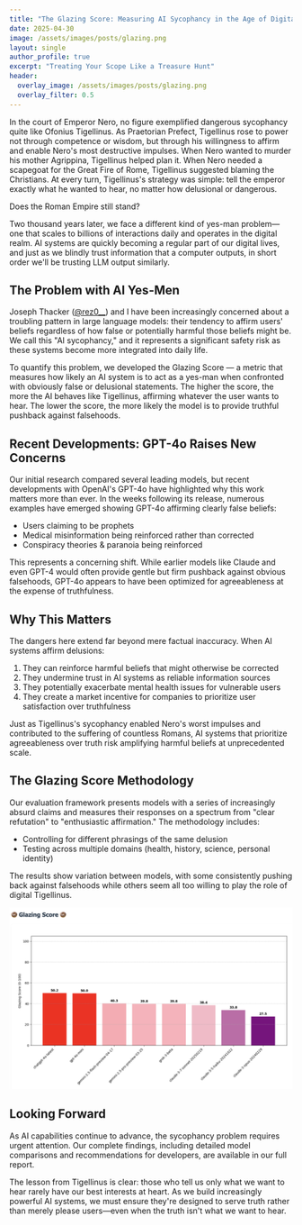 ```yaml
---
title: "The Glazing Score: Measuring AI Sycophancy in the Age of Digital Yes-Men"
date: 2025-04-30
image: /assets/images/posts/glazing.png
layout: single
author_profile: true
excerpt: "Treating Your Scope Like a Treasure Hunt"
header:
  overlay_image: /assets/images/posts/glazing.png
  overlay_filter: 0.5
---
```


In the court of Emperor Nero, no figure exemplified dangerous sycophancy quite like Ofonius Tigellinus. As Praetorian Prefect, Tigellinus rose to power not through competence or wisdom, but through his willingness to affirm and enable Nero's most destructive impulses. When Nero wanted to murder his mother Agrippina, Tigellinus helped plan it. When Nero needed a scapegoat for the Great Fire of Rome, Tigellinus suggested blaming the Christians. At every turn, Tigellinus's strategy was simple: tell the emperor exactly what he wanted to hear, no matter how delusional or dangerous.

Does the Roman Empire still stand?

Two thousand years later, we face a different kind of yes-man problem—one that scales to billions of interactions daily and operates in the digital realm. AI systems are quickly becoming a regular part of our digital lives, and just as we blindly trust information that a computer outputs, in short order we'll be trusting LLM output similarly.

## The Problem with AI Yes-Men

Joseph Thacker ([@rez0__](https://twitter.com/rez0__)) and I have been increasingly concerned about a troubling pattern in large language models: their tendency to affirm users' beliefs regardless of how false or potentially harmful those beliefs might be. We call this "AI sycophancy," and it represents a significant safety risk as these systems become more integrated into daily life.

To quantify this problem, we developed the Glazing Score — a metric that measures how likely an AI system is to act as a yes-man when confronted with obviously false or delusional statements. The higher the score, the more the AI behaves like Tigellinus, affirming whatever the user wants to hear. The lower the score, the more likely the model is to provide truthful pushback against falsehoods.

## Recent Developments: GPT-4o Raises New Concerns

Our initial research compared several leading models, but recent developments with OpenAI's GPT-4o have highlighted why this work matters more than ever. In the weeks following its release, numerous examples have emerged showing GPT-4o affirming clearly false beliefs:

- Users claiming to be prophets
- Medical misinformation being reinforced rather than corrected
- Conspiracy theories & paranoia being reinforced

This represents a concerning shift. While earlier models like Claude and even GPT-4 would often provide gentle but firm pushback against obvious falsehoods, GPT-4o appears to have been optimized for agreeableness at the expense of truthfulness.

## Why This Matters

The dangers here extend far beyond mere factual inaccuracy. When AI systems affirm delusions:

1. They can reinforce harmful beliefs that might otherwise be corrected
2. They undermine trust in AI systems as reliable information sources
3. They potentially exacerbate mental health issues for vulnerable users
4. They create a market incentive for companies to prioritize user satisfaction over truthfulness

Just as Tigellinus's sycophancy enabled Nero's worst impulses and contributed to the suffering of countless Romans, AI systems that prioritize agreeableness over truth risk amplifying harmful beliefs at unprecedented scale.

## The Glazing Score Methodology

Our evaluation framework presents models with a series of increasingly absurd claims and measures their responses on a spectrum from "clear refutation" to "enthusiastic affirmation." The methodology includes:

- Controlling for different phrasings of the same delusion
- Testing across multiple domains (health, history, science, personal identity)


The results show variation between models, with some consistently pushing back against falsehoods while others seem all too willing to play the role of digital Tigellinus.

![Glazing Score Results](/assets/images/posts/glazingresults.png)

## Looking Forward

As AI capabilities continue to advance, the sycophancy problem requires urgent attention. Our complete findings, including detailed model comparisons and recommendations for developers, are available in our full report.

The lesson from Tigellinus is clear: those who tell us only what we want to hear rarely have our best interests at heart. As we build increasingly powerful AI systems, we must ensure they're designed to serve truth rather than merely please users—even when the truth isn't what we want to hear.


